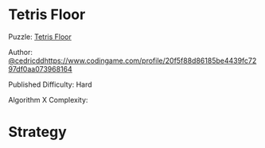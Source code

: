 # Tetris Floor

Puzzle: [Tetris Floor](https://www.codingame.com/training/hard/tetris-floor)

Author: [@cedricdd]()https://www.codingame.com/profile/20f5f88d86185be4439fc7297df0aa073968164

Published Difficulty: Hard

Algorithm X Complexity:

# Strategy

